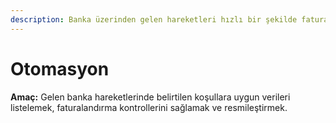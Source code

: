 ```yaml
---
description: Banka üzerinden gelen hareketleri hızlı bir şekilde faturalandırmaktadır.
---
```


# Otomasyon

**Amaç:** Gelen banka hareketlerinde belirtilen koşullara uygun verileri listelemek, faturalandırma kontrollerini sağlamak ve resmileştirmek.

